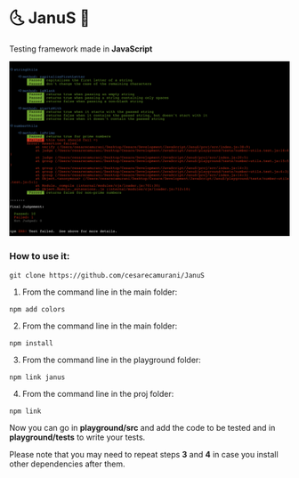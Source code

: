 # 🌜 JanuS  🌛

Testing framework made in <b>JavaScript</b>

![Alt text](/janusTest.png?raw=true "janusTest")

### How to use it:

```
git clone https://github.com/cesarecamurani/JanuS
```
1. From the command line in the main folder:
```
npm add colors
```
2. From the command line in the main folder:
```
npm install
```
3. From the command line in the playground folder:
```
npm link janus
```
4. From the command line in the proj folder:
```
npm link
```

Now you can go in <b>playground/src</b> and add the code to be tested and in <b>playground/tests</b> to write your tests.
 
Please note that you may need to repeat steps <b>3</b> and <b>4</b> in case you install other dependencies after them.
